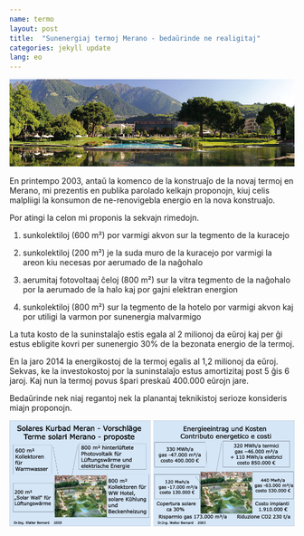```yaml
---
name: termo
layout: post
title:  "Sunenergiaj termoj Merano - bedaŭrinde ne realigitaj"
categories: jekyll update
lang: eo
---
```

![Bild](../../bildoj/terme.jpg)

En printempo 2003, antaŭ la komenco de la konstruaĵo de la novaj termoj en Merano, mi prezentis en publika parolado kelkajn proponojn, kiuj celis malpliigi la konsumon de ne-renovigebla energio en la nova konstruaĵo. 

Por atingi la celon mi proponis la sekvajn rimedojn. 

1. sunkolektiloj (600 m²) por varmigi akvon sur la tegmento de la kuracejo 

2. sunkolektiloj (200 m²) je la suda muro de la kuracejo por varmigi la areon kiu necesas por aerumado de la naĝohalo 

3. aerumitaj fotovoltaaj ĉeloj (800 m²) sur la vitra tegmento de la naĝohalo por la aerumado de la halo kaj por gajni elektran energion

4. sunkolektiloj (800 m²) sur la tegmento de la hotelo por varmigi akvon kaj por utiligi la varmon por sunenergia malvarmigo 

La tuta kosto de la suninstalaĵo estis egala al 2 milionoj da eŭroj kaj per ĝi estus ebligite kovri per sunenergio 30% de la bezonata energio de la termoj. 

En la jaro 2014 la energikostoj de la termoj egalis al 1,2 milionoj da eŭroj. Sekvas, ke la investokostoj por la suninstalaĵo estus amortizitaj post 5 ĝis 6 jaroj. Kaj nun la termoj povus ŝpari preskaŭ 400.000 eŭrojn jare. 

Bedaŭrinde nek niaj regantoj nek la planantaj teknikistoj serioze konsideris miajn proponojn. 

![Bild](../../bildoj/propono.png)
